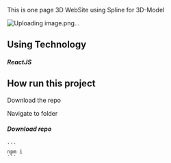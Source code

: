 This is one page 3D WebSite using Spline for 3D-Model

![Uploading image.png…]()

<h2>Using Technology</h2>

<h5>ReactJS<h5>

<h2>How run this project</h2>

Download the repo

Navigate to folder

<h5>Download repo</h5>

````
```
npm i
```
````

